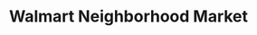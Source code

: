 ---
title: "Walmart Neighborhood Market"
url: /phenix-city/walmart-neighborhood-market/
shop: supermarket
---